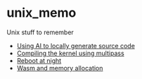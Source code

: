 # unix_memo
Unix stuff to remember
- [Using AI to locally generate source code](https://github.com/fderepas/unix_memo/blob/main/ollama.md)
- [Compiling the kernel using multipass](https://github.com/fderepas/unix_memo/blob/main/recompiling_the_kernel.md)
- [Reboot at night](https://github.com/fderepas/unix_memo/blob/main/update_reboot.md)
- [Wasm and memory allocation](https://github.com/fderepas/unix_memo/blob/main/wasm.md)
